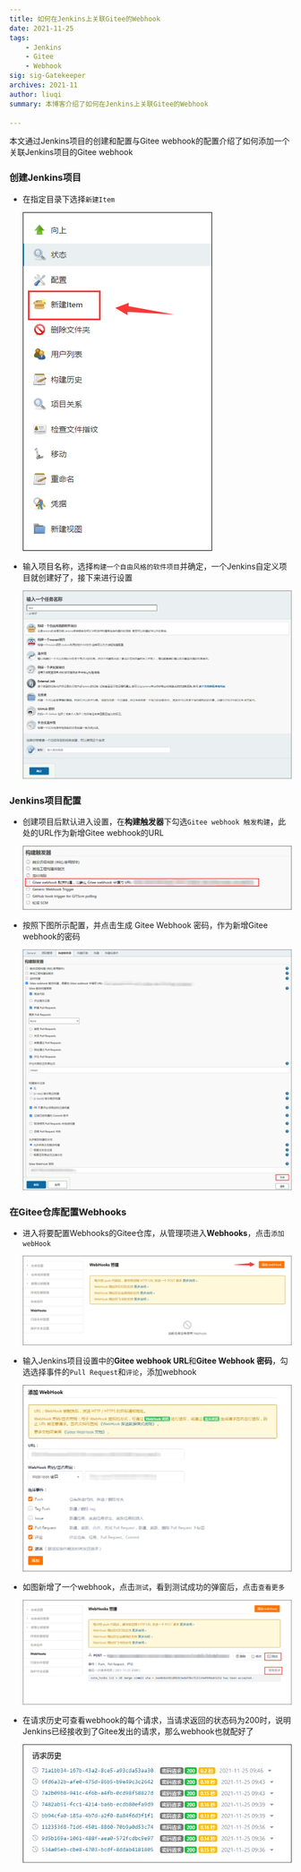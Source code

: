 ```yaml
--- 
title: 如何在Jenkins上关联Gitee的Webhook  
date: 2021-11-25
tags:  
    - Jenkins  
    - Gitee  
    - Webhook  
sig: sig-Gatekeeper  
archives: 2021-11  
author: liuqi
summary: 本博客介绍了如何在Jenkins上关联Gitee的Webhook  
  
---   
```


<div class="markdown">

本文通过Jenkins项目的创建和配置与Gitee webhook的配置介绍了如何添加一个关联Jenkins项目的Gitee webhook

### 创建Jenkins项目  

- 在指定目录下选择`新建Item`
  
  <img src='./2021-11-25-jenkins-gitee-webhook-01.png' alt='新建项目'>
  
- 输入项目名称，选择`构建一个自由风格的软件项目`并确定，一个Jenkins自定义项目就创建好了，接下来进行设置
  
  <img src='./2021-11-25-jenkins-gitee-webhook-02.png' alt='选择项目类型'>


  
### Jenkins项目配置

- 创建项目后默认进入设置，在**构建触发器**下勾选`Gitee webhook 触发构建`，此处的URL作为新增Gitee webhook的URL

  <img src='./2021-11-25-jenkins-gitee-webhook-03.png' alt='编辑构建触发器'>

- 按照下图所示配置，并点击生成 Gitee Webhook 密码，作为新增Gitee webhook的密码
  
  <img src='./2021-11-25-jenkins-gitee-webhook-04.png' alt='生成webhook密码'>

### 在Gitee仓库配置Webhooks

- 进入将要配置Webhooks的Gitee仓库，从管理项进入**Webhooks**，点击`添加 webHook`

   <img src='./2021-11-25-jenkins-gitee-webhook-05.png' alt='Gitee Webhooks'>

- 输入Jenkins项目设置中的**Gitee webhook URL**和**Gitee Webhook 密码**，勾选选择事件的`Pull Request`和`评论`，添加webhook

  <img src='./2021-11-25-jenkins-gitee-webhook-06.png' alt='添加Webhooks'>
 
- 如图新增了一个webhook，点击`测试`，看到测试成功的弹窗后，点击`查看更多`
  
  <img src='./2021-11-25-jenkins-gitee-webhook-07.png' alt='测试Webhooks'>

- 在请求历史可查看webhook的每个请求，当请求返回的状态码为200时，说明Jenkins已经接收到了Gitee发出的请求，那么webhook也就配好了
  
  <img src='./2021-11-25-jenkins-gitee-webhook-08.png' alt='查看Webhooks历史'>
 


</div>